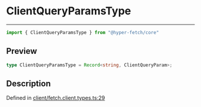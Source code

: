 

# ClientQueryParamsType

<div class="api-docs__separator" data-reactroot="">

---

</div><div class="api-docs__import" data-reactroot="">

```ts
import { ClientQueryParamsType } from "@hyper-fetch/core"
```

</div><div class="api-docs__section">

## Preview

</div><div class="api-docs__preview type single">

```ts
type ClientQueryParamsType = Record<string, ClientQueryParam>;
```

</div><div class="api-docs__section">

## Description

</div><div class="api-docs__description"><span class="api-docs__do-not-parse">



</span></div><p class="api-docs__definition">

Defined in [client/fetch.client.types.ts:29](https://github.com/BetterTyped/hyper-fetch/blob/0bdb96c0/packages/core/src/client/fetch.client.types.ts#L29)

</p>